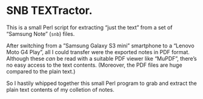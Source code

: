 # SNB TEXTractor.

This is a small Perl script for extracting “just the text” from a set of “Samsung Note” (`snb`) files.

After switching from a ”Samsung Galaxy S3 mini” smartphone to a “Lenovo Moto G4 Play”, all I could transfer were the exported notes in PDF format. Although these *can* be read with a suitable PDF viewer like “MuPDF”, there’s no easy access to the text contents. (Moreover, the PDF files are huge compared to the plain text.)

So I hastily whipped together this small Perl program to grab and extract the plain text contents of my colletion of notes.
